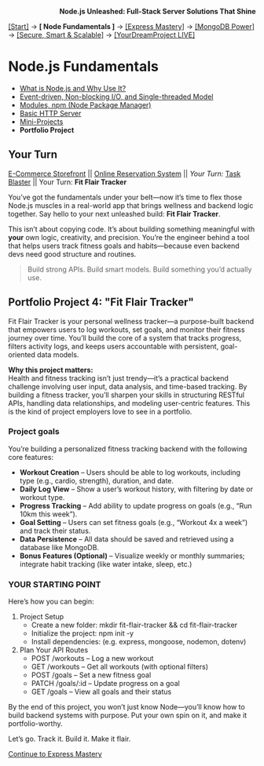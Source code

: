 **<p align="right">Node.js Unleashed: Full-Stack Server Solutions That Shine</p>**

[[Start]](../Introduction.md) → **[ Node Fundamentals ]** → [[Express Mastery]](../chapter-02/2-1.md) → [[MongoDB Power]](../chapter-03/3-1.md) → [[Secure, Smart & Scalable]](../chapter-04/4-1.md) → [[YourDreamProject LIVE]](../chapter-05/5-1.md)

# Node.js Fundamentals
* [What is Node.js and Why Use It?](1-1.md)
* [Event-driven, Non-blocking I/O, and Single-threaded Model](1-2.md)
* [Modules, npm (Node Package Manager)](1-3.md)
* [Basic HTTP Server](1-4.md)
* [Mini-Projects](1-5.md)
* **Portfolio Project**

## Your Turn

[E-Commerce Storefront](1-6.md) || [Online Reservation System](1-6-2.md) || *Your Turn:* [Task Blaster](1-6-3.md) || Your Turn: **Fit Flair Tracker**

You’ve got the fundamentals under your belt—now it’s time to flex those Node.js muscles in a real-world app that brings wellness and backend logic together. Say hello to your next unleashed build: **Fit Flair Tracker**.

This isn’t about copying code. It’s about building something meaningful with **your** own logic, creativity, and precision. You’re the engineer behind a tool that helps users track fitness goals and habits—because even backend devs need good structure and routines.

> Build strong APIs. Build smart models. Build something you’d actually use.

## Portfolio Project 4: "Fit Flair Tracker"

Fit Flair Tracker is your personal wellness tracker—a purpose-built backend that empowers users to log workouts, set goals, and monitor their fitness journey over time. You’ll build the core of a system that tracks progress, filters activity logs, and keeps users accountable with persistent, goal-oriented data models.

**Why this project matters:**<br />
Health and fitness tracking isn’t just trendy—it’s a practical backend challenge involving user input, data analysis, and time-based tracking. By building a fitness tracker, you’ll sharpen your skills in structuring RESTful APIs, handling data relationships, and modeling user-centric features. This is the kind of project employers love to see in a portfolio.

### Project goals

You’re building a personalized fitness tracking backend with the following core features:

- **Workout Creation** – Users should be able to log workouts, including type (e.g., cardio, strength), duration, and date.
- **Daily Log View** – Show a user’s workout history, with filtering by date or workout type.
- **Progress Tracking** – Add ability to update progress on goals (e.g., “Run 10km this week”).
- **Goal Setting** – Users can set fitness goals (e.g., “Workout 4x a week”) and track their status.
- **Data Persistence** – All data should be saved and retrieved using a database like MongoDB.
- **Bonus Features (Optional)** – Visualize weekly or monthly summaries; integrate habit tracking (like water intake, sleep, etc.)

### YOUR STARTING POINT

Here’s how you can begin:

1. Project Setup
   - Create a new folder: mkdir fit-flair-tracker && cd fit-flair-tracker
   - Initialize the project: npm init -y
   - Install dependencies: (e.g. express, mongoose, nodemon, dotenv)
2. Plan Your API Routes
   - POST /workouts – Log a new workout
   - GET /workouts – Get all workouts (with optional filters)
   - POST /goals – Set a new fitness goal
   - PATCH /goals/:id – Update progress on a goal
   - GET /goals – View all goals and their status
        
By the end of this project, you won’t just know Node—you’ll know how to build backend systems with purpose. Put your own spin on it, and make it portfolio-worthy.

Let’s go. Track it. Build it. Make it flair.

[Continue to Express Mastery](../chapter-02/2-1.md)
